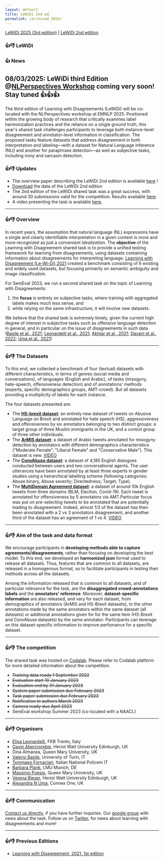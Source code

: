 ```yaml
---
layout: default
title: LeWiDi 2nd ed.
permalink: /archived_2024/
---
```

[LeWiDi 2025 (3rd edition)](/) | [LeWiDi 2nd edition](/archived_2024/)

### 👍👎 LeWiDi
### 👍 News
## 08/03/2025: LeWiDi third Edition @[NLPerspectives Workshop](https://nlperspectives.di.unito.it/) coming very soon! Stay tuned 👍👍👍
The third edition of Learning with Disagreements (LeWiDi) will be co-located with the NLPerspectives workshop at EMNLP 2025. 
Positioned within the growing body of research that critically examines label harmonization practices and the reliance on a single ground truth, this year's shared task challenges participants to leverage both instance-level disagreement and annotator-level information in classification. The proposed tasks feature datasets that address disagreement in both interpretation and labeling—with a dataset for Natural Language Inference (NLI) and another for paraphrase detection—as well as subjective tasks, including irony and sarcasm detection. 

### 👍👎 Updates 
* The overview paper describing the LeWiDi 2nd edition is available [here](https://aclanthology.org/2023.semeval-1.314/) !
* [Download](https://github.com/Le-Wi-Di/le-wi-di.github.io/blob/main/data_post-competition.zip) the data of the LeWiDi 2nd edition
* The 2nd edition of the LeWiDi shared task was a great success, with around 30 submissions valid for the competition. Results available [here](https://docs.google.com/spreadsheets/d/1MLCa-8WKuLnpPWrYns-fnK_Bjt9PreG9nY8WOyiu-xY/edit#gid=84485543).
* A video presenting the task is available [here](https://www.youtube.com/watch?v=Ca3_eqAJIpo&ab_channel=LeWiDi_semeval23).

---

###  👍👎 Overview

In recent years, the assumption that natural language (NL) expressions have a single and clearly identifiable interpretation in a given context is more and more recognized as just a *convenient idealization*. The **objective** of the Learning with Disagreement shared task is to provide a unified testing framework for learning from disagreements, using datasets containing information about disagreements for interpreting language. [Learning with Disagreement (Le-Wi-Di) 2021](https://sites.google.com/view/semeval2021-task12) created a benchmark consisting of 6 existing and widely used datasets, but focusing primarily on semantic ambiguity and image classification. 

For SemEval 2023, we run a second shared task on the topic of Learning with Disagreements: 
1. the **focus** is entirely on subjective tasks, where training with aggregated labels makes much less sense, and 
2. while relying on the same infrastructure, it will involve new datasets. 

We believe that the shared task is extremely timely, given the current high degree of interest in subjective tasks such as offensive language detection in general, and in particular on the issue of disagreements in such data ([Basile et al., 2021](https://aclanthology.org/2021.bppf-1.3/); [Leonardelli et al., 2021](https://aclanthology.org/2021.emnlp-main.822/); [Akhtar et al., 2021](https://arxiv.org/abs/2106.15896); [Davani et al., 2022](https://direct.mit.edu/tacl/article/doi/10.1162/tacl_a_00449/109286/Dealing-with-Disagreements-Looking-Beyond-the); [Uma et al., 2021](https://www.ncbi.nlm.nih.gov/pmc/articles/PMC9012579/))

---
  
###  👍👎 The Datasets

To this end, we collected a benchmark of four (textual) datasets with different characteristics, in terms of genres (social media and conversations), of languages (English and Arabic), of tasks (misogyny, hate-speech, offensiveness detection) and of annotations' methods (experts, specific demographics groups, AMT-crowd). But all datasets providing a multiplicity of labels for each instance. 

The four datasets presented are:

*  The **[HS-brexit dataset](https://arxiv.org/abs/2106.15896)**: an entirely new dataset of tweets on Abusive Language on Brexit and annotated for hate speech (HS), aggressiveness and offensiveness by six annotators belonging to two distinct groups: a target group of three Muslim immigrants in the UK, and a control group of three other individuals.
*  The **[ArMIS dataset](http://www.lrec-conf.org/proceedings/lrec2022/pdf/2022.lrec-1.244.pdf)**: a dataset of Arabic tweets annotated for misogyny detection by annotators with different demographics characteristics ("Moderate Female", "Liberal Female" and "Conservative Male"). This dataset is new. [VIDEO](https://www.youtube.com/watch?v=K-KXnjRMTYQ&ab_channel=GamesandNLP)
*  The **[ConvAbuse dataset](https://aclanthology.org/2021.emnlp-main.587/)**: a dataset of 4,185 English dialogues conducted between users and two conversational agents. The user utterances have been annotated by at least three experts in gender studies using a heirarchical labelling scheme (following categories: Abuse binary, Abuse severity; Directedness; Target; Type).
*   The **[MultiDomain Agreement dataset](https://aclanthology.org/2021.emnlp-main.822/)**: a dataset of around 10k English tweets from three domains (BLM, Election, Covid-19). Each tweet is annotated for offensiveness by 5 annotators via AMT.Particular focus was put on pre-selecting tweets to be annotated that are potentially leading to disagreement. Indeed, almost 1/3 of the dataset has then been annotated with a 2 vs 3 annotators disagreement, and another third of the dataset has an agreement of 1 vs 4. [VIDEO](https://www.youtube.com/watch?v=7mcV4QxPZfA&t=1s&ab_channel=DigitalHumanitiesGroupFBK)

---

### 👍👎  Aim of the task and data format 
  

We encourage participants in **developing methods able to capture agreements/disagreements**, rather than focusing on developing the best model. To this end, we developed an **harmonized json** format used to release all datasets. Thus, features that are common to all datasets, are released in a homogenous format, so to facilitate participants in testing their methods across all the datasets.

Among the information released that is common to all datasets, and of particular relevance for the task, are the **disaggregated crowd-annotations labels** and the **annotators' reference**. Moreover, **dataset-specific information** are also released, and vary for each dataset, from demographics of annotators (ArMIS and HS-Brexit datasets), to the other annotations made by the same annotators within the same dataset (all datasets) or additional annotations given for for the same item (HS-Brexit and ConvAbuse datasets) by the same annotator. Participants can leverage on this dataset-specific information to improve perfomance for a specific dataset. 
</details>

---

### 👍👎  The competition
The shared task was hosted on [Codalab](https://codalab.lisn.upsaclay.fr/competitions/6146). Please refer to Codalab platform for more detailed information about the competition. 

- ~~Training data ready 1 September 2022~~
- ~~Evaluation start 10 January 2023~~
- ~~Evaluation end by 31 January 2023~~
- ~~System paper submission due February 2023~~
- ~~Task paper submission due February 2023~~
- ~~Notification to authors March 2023~~
- ~~Camera ready due April 2023~~
- SemEval workshop Summer 2023 (co-located with a NAACL)

---

### 👍👎 Organisers
- [Elisa Leonardelli](https://dh.fbk.eu/author/elisa/), FKB Trento, Italy
- [Gavin Abercrombie](https://gavinabercrombie.github.io/), Heriot Watt University Edinburgh, UK
- Dina Almanea, Queen Mary University, UK
- [Valerio Basile](https://valeriobasile.github.io/), University of Turin, IT
- [Tommaso Fornaciari](https://fornaciari.netlify.app/), Italian National Policem IT
- [Barbara Plank](https://bplank.github.io/), LMU Munich, DE
- [Massimo Poesio](https://sites.google.com/view/massimo-poesio), Queen Mary University, UK
- [Verena Rieser](https://sites.google.com/site/verenateresarieser/home), Heriot Watt University Edinburgh, UK
- [Alexandra N Uma](https://www.semanticscholar.org/author/Alexandra-Uma/51229008), Connex One, UK

---

### 👍👎  Communication

[Contact us directly](mailto:le-wi-di-semeval2023_contactus@googlegroups.com), if you have further inquiries.
Our [google group](https://groups.google.com/g/le-wi-di-semeval2023_participants) with news about the task.
Follow us on [Twitter](https://twitter.com/LeWiDi_Sem2023), for news about learning with disagreements and more!

---

### 👍👎 Previous Editions 

- [Learning with Disagreement, 2021, 1st edition](https://sites.google.com/view/semeval2021-task12) 
